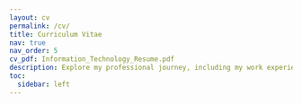 ```yaml
---
layout: cv
permalink: /cv/
title: Curriculum Vitae
nav: true
nav_order: 5
cv_pdf: Information_Technology_Resume.pdf
description: Explore my professional journey, including my work experience, educational background, certifications, and more.
toc:
  sidebar: left
---
```

